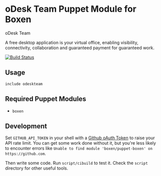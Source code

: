 # oDesk Team Puppet Module for Boxen

oDesk Team

A free desktop application is your virtual office, enabling visibility,
connectivity, collaboration and guaranteed payment for guaranteed work.

[![Build Status](https://travis-ci.org/boxen/puppet-odeskteam.svg?branch=master)](https://travis-ci.org/boxen/puppet-odeskteam)

## Usage

```puppet
include odeskteam
```

## Required Puppet Modules

* `boxen`

## Development

Set `GITHUB_API_TOKEN` in your shell with a [Github oAuth Token](https://help.github.com/articles/creating-an-oauth-token-for-command-line-use) to raise your API rate limit. You can get some work done without it, but you're less likely to encounter errors like `Unable to find module 'boxen/puppet-boxen' on https://github.com`.

Then write some code. Run `script/cibuild` to test it. Check the `script`
directory for other useful tools.
